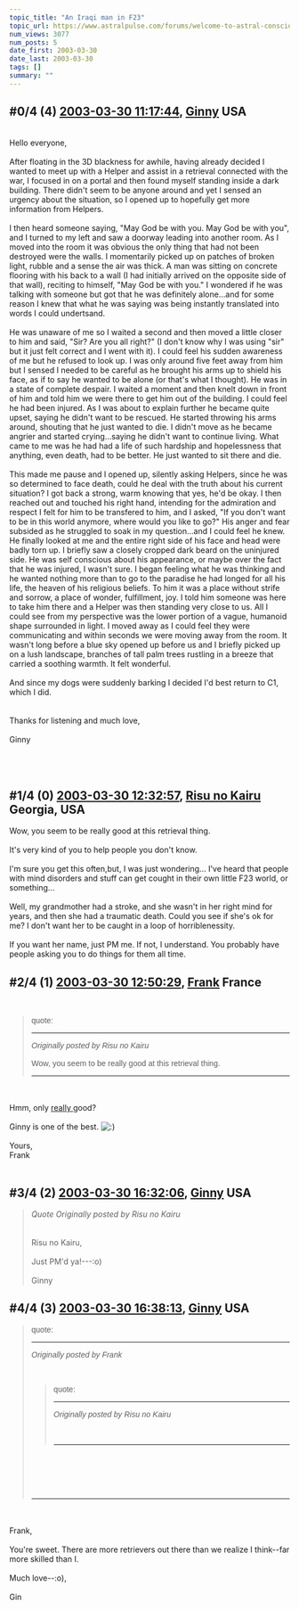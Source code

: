 ```yaml
---
topic_title: "An Iraqi man in F23"
topic_url: https://www.astralpulse.com/forums/welcome-to-astral-consciousness!/an-iraqi-man-in-f23
num_views: 3077
num_posts: 5
date_first: 2003-03-30
date_last: 2003-03-30
tags: []
summary: ""
---
```


## \#0/4 (4) [2003-03-30 11:17:44](https://www.astralpulse.com/forums/index.php?msg=119707), [Ginny](https://www.astralpulse.com/forums/profile/?u=1404) USA ##
<section>
<br>
Hello everyone,
<br>
<br>
After floating in the 3D blackness for awhile, having already decided I wanted to meet up with a Helper and assist in a retrieval connected with the war, I focused in on a portal and then found myself standing inside a dark building. There didn't seem to be anyone around and yet I sensed an urgency about the situation, so I opened up to hopefully get more information from Helpers.
<br>
<br>
I then heard someone saying, "May God be with you. May God be with you", and I turned to my left and saw a doorway leading into another room. As I moved into the room it was obvious the only thing that had not been destroyed were the walls. I momentarily picked up on patches of broken light, rubble and a sense the air was thick. A man was sitting on concrete flooring with his back to a wall (I had initially arrived on the opposite side of that wall), reciting to himself, "May God be with you." I wondered if he was talking with someone but got that he was definitely alone...and for some reason I knew that what he was saying was being instantly translated into words I could undertsand.
<br>
<br>
He was unaware of me so I waited a second and then moved a little closer to him and said, "Sir? Are you all right?" (I don't know why I was using "sir" but it just felt correct and I went with it). I could feel his sudden awareness of me but he refused to look up. I was only around five feet away from him but I sensed I needed to be careful as he brought his arms up to shield his face, as if to say he wanted to be alone (or that's what I thought). He was in a state of complete despair. I waited a moment and then knelt down in front of him and told him we were there to get him out of the building. I could feel he had been injured. As I was about to explain further he became quite upset, saying he didn't want to be rescued. He started throwing his arms around, shouting that he just wanted to die. I didn't move as he became angrier and started crying...saying he didn't want to continue living. What came to me was he had had a life of such hardship and hopelessness that anything, even death, had to be better. He just wanted to sit there and die.
<br>
<br>
This made me pause and I opened up, silently asking Helpers, since he was so determined to face death, could he deal with the truth about his current situation? I got back a strong, warm knowing that yes, he'd be okay. I then reached out and touched his right hand, intending for the admiration and respect I felt for him to be transfered to him, and I asked, "If you don't want to be in this world anymore, where would you like to go?" His anger and fear subsided as he struggled to soak in my question...and I could feel he knew. He finally looked at me and the entire right side of his face and head were badly torn up. I briefly saw a closely cropped dark beard on the uninjured side. He was self conscious about his appearance, or maybe over the fact that he was injured, I wasn't sure. I began feeling what he was thinking and he wanted nothing more than to go to the paradise he had longed for all his life, the heaven of his religious beliefs. To him it was a place without strife and sorrow, a place of wonder, fulfillment, joy. I told him someone was here to take him there and a Helper was then standing very close to us. All I could see from my perspective was the lower portion of a vague, humanoid shape surrounded in light. I moved away as I could feel they were communicating and within seconds we were moving away from the room. It wasn't long before a blue sky opened up before us and I briefly picked up on a lush landscape, branches of tall palm trees rustling in a breeze that carried a soothing warmth. It felt wonderful.
<br>
<br>
And since my dogs were suddenly barking I decided I'd best return to C1, which I did.
<br>
<br>
<br>
Thanks for listening and much love,
<br>
<br>
Ginny
<br>
<br>
<br>
<br>
</section>

## \#1/4 (0) [2003-03-30 12:32:57](https://www.astralpulse.com/forums/index.php?msg=26546), [Risu no Kairu](https://www.astralpulse.com/forums/profile/?u=430) Georgia, USA ##
<section>
Wow, you seem to be really good at this retrieval thing.
<br>
<br>
It's very kind of you to help people you don't know.
<br>
<br>
I'm sure you get this often,but, I was just wondering... I've heard that people with mind disorders and stuff can get cought in their own little F23 world, or something...
<br>
<br>
Well, my grandmother had a stroke, and she wasn't in her right mind for years, and then she had a traumatic death. Could you see if she's ok for me? I don't want her to be caught in a loop of horriblenessity.
<br>
<br>
If you want her name, just PM me. If not, I understand. You probably have people asking you to do things for them all time.
</section>

## \#2/4 (1) [2003-03-30 12:50:29](https://www.astralpulse.com/forums/index.php?msg=26550), [Frank](https://www.astralpulse.com/forums/profile/?u=359) France ##
<section>
<br>
<blockquote id='"quote"'>
 <font face='"Arial"' id='"quote"' size='"1"'>
  quote:
  <hr height='"1"' id='"quote"' noshade=""/>
  <i>
   Originally posted by Risu no Kairu
  </i>
  <br>
  <br>
  Wow, you seem to be really good at this retrieval thing.
  <br>
  <hr height='"1"' id='"quote"' noshade=""/>
 </font>
</blockquote>
<br>
<br>
Hmm, only
<u>
 really
</u>
good?
<br>
<br>
Ginny is one of the best.
<img alt=":)" class="smiley" src="https://www.astralpulse.com/forums/Smileys/fugue/smiley.png" title="Smiley"/>
<br>
<br>
Yours,
<br>
Frank
<br>
<br>
</section>

## \#3/4 (2) [2003-03-30 16:32:06](https://www.astralpulse.com/forums/index.php?msg=26569), [Ginny](https://www.astralpulse.com/forums/profile/?u=1404) USA ##
<section>
<blockquote class="bbc_standard_quote">
 <cite>
  Quote
 </cite>
 <i>
  Originally posted by Risu no Kairu
 </i>
 <br>
 <br>
 <br>
 Risu no Kairu,
 <br>
 <br>
 Just PM'd ya!---:o)
 <br>
 <br>
 Ginny
</blockquote>
</section>

## \#4/4 (3) [2003-03-30 16:38:13](https://www.astralpulse.com/forums/index.php?msg=26571), [Ginny](https://www.astralpulse.com/forums/profile/?u=1404) USA ##
<section>
<blockquote id='"quote"'>
 <font face='"Arial"' id='"quote"' size='"1"'>
  quote:
  <hr height='"1"' id='"quote"' noshade=""/>
  <i>
   Originally posted by Frank
  </i>
  <br>
  <br>
  <br>
  <blockquote id='"quote"'>
   <font face='"Arial"' id='"quote"' size='"1"'>
    quote:
    <hr height='"1"' id='"quote"' noshade=""/>
    <i>
     Originally posted by Risu no Kairu
    </i>
    <br>
    <br>
    <br>
    <hr height='"1"' id='"quote"' noshade=""/>
   </font>
  </blockquote>
 </font>
 <br>
 <br>
 <br>
 <br>
 <hr height='"1"' id='"quote"' noshade=""/>
</blockquote>
<br>
<br>
Frank,
<br>
<br>
You're sweet. There are more retrievers out there than we realize I think--far more skilled than I.
<br>
<br>
Much love--:o),
<br>
<br>
Gin
</section>